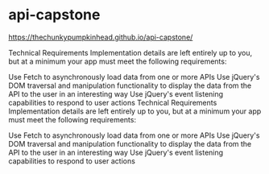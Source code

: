 # api-capstone
https://thechunkypumpkinhead.github.io/api-capstone/

Technical Requirements
Implementation details are left entirely up to you, but at a minimum your app must meet the following requirements:

Use Fetch to asynchronously load data from one or more APIs
Use jQuery's DOM traversal and manipulation functionality to display the data from the API to the user in an interesting way
Use jQuery's event listening capabilities to respond to user actions
Technical Requirements
Implementation details are left entirely up to you, but at a minimum your app must meet the following requirements:

Use Fetch to asynchronously load data from one or more APIs
Use jQuery's DOM traversal and manipulation functionality to display the data from the API to the user in an interesting way
Use jQuery's event listening capabilities to respond to user actions



